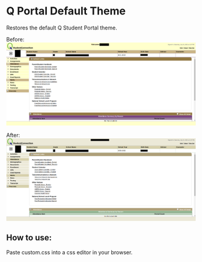 # Q Portal Default Theme
Restores the default Q Student Portal theme.

Before:
![before](https://github.com/ading2210/q-portal-default-theme/raw/main/before.png)

After:
![after](https://github.com/ading2210/q-portal-default-theme/raw/main/after.png)

## How to use:
Paste custom.css into a css editor in your browser.
